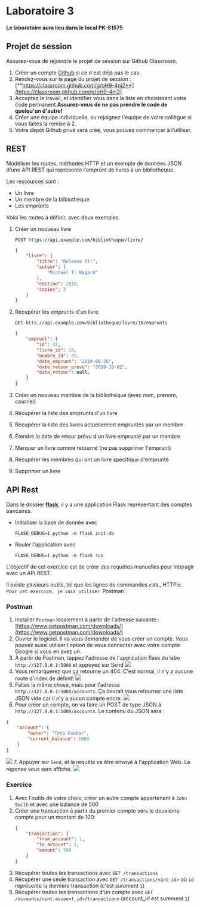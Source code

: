 # Laboratoire 3

**Le laboratoire aura lieu dans le local PK-S1575**

## Projet de session

Assurez-vous de rejoindre le projet de session sur Github Classroom.

1. Créer un compte [Github](https://github.com) si ce n'est déjà pas le cas.
2. Rendez-vous sur la page du projet de session :
    [**https://classroom.github.com/g/oH9-4nj2**](https://classroom.github.com/g/oH9-4nj2)
3. Acceptez le travail, et identifier vous dans la liste en choisissant votre code permanent
    **Assurez-vous de ne pas prendre le code de quelqu'un d'autre!**
4. Créer une équipe individuelle, ou rejoignez l'équipe de votre collègue si vous faites la remise à 2.
5. Votre dépôt Github privé sera créé, vous pouvez commencer à l'utiliser.

## REST

Modéliser les routes, méthodes HTTP et un exemple de données JSON d'une API REST qui représente
l'emprûnt de livres à un bibliothèque.

Les ressources sont :

* Un livre
* Un membre de la bilbiothèque
* Les emprûnts

Voici les routes à définir, avec deux exemples.

1. Créer un nouveau livre

    `POST https://api.example.com/bibliotheque/livre/`

    ```json
    {
        "livre": {
            "titre": "Release It!",
            "auteur": [
                "Michael T. Nygard"
            ],
            "edition": 2018,
            "copies": 3
        }
    }
    ```

2. Récupérer les emprunts d'un livre

    `GET htts://api.example.com/bibliotheque/livre/10/emprunts`

    ```json
    {
        "emprunt": {
            "id": 42,
            "livre_id": 10,
            "membre_id": 25,
            "date_emprunt": "2019-09-25",
            "date_retour_prevu": "2019-10-02",
            "date_retour": null,
        }
    }
    ```

3. Créer un nouveau membre de la bibliothèque (avec nom, prenom, courriel)
4. Récupérer la liste des emprunts d'un livre
5. Récupérer la liste des livres actuellement empruntés par un membre
6. Étendre la date de retour prévu d'un livre emprunté par un membre
7. Marquer un livre comme retourné (ne pas supprimer l'emprunt)
8. Récupérer les membres qui ont un livre spécifique d'emprunté
9. Supprimer un livre

## API Rest

Dans le dossier [**flask**](./flask), il y a une application Flask représentant des comptes bancaires.

* Initialiser la base de donnée avec 
    ```
    FLASK_DEBUG=1 python -m flask init-db
    ```
* Rouler l'application avec
    ```
    FLASK_DEBUG=1 python -m flask run
    ```

L'objectif de cet exercice est de créer des requêtes manuelles pour interagir avec un API REST.

Il existe plusieurs outils, tel que les lignes de commandes `cURL`, HTTPie`. Pour cet exercice, je vais utiliser
`Postman`.

### Postman

1. Installer `Postman` localement à partir de l'adresse suivante : [https://www.getpostman.com/downloads/](https://www.getpostman.com/downloads/)
2. Ouvrer le logiciel. Il va vous demander de vous créer un compte. Vous pouvez aussi utiliser l'option de vous connecter
avec votre compte Google si vous en avez un.
3. À partir de Postman, tappez l'adresse de l'application flask du labo `http://127.0.0.1:5000` et appuyez sur Send
![](./postman-1.png)
4. Vous remarquerez que ça retourne un 404. C'est normal, il n'y a aucune route d'index de définit!
![](./postman-2.png)
5. Faites la même chose, mais pour l'adresse `http://127.0.0.1:5000/accounts`. Ça devrait vous retourner une liste JSON vide car il n'y a aucun compte encre.
![](./postman-4.png)
6. Pour créer un compte, on va faire un POST de type JSON à `http://127.0.0.1:5000/accounts`. Le contenu du JSON sera :
```json
{
    "account": {
        "owner": "Toto Foobar",
        "current_balance": 1000
    }
}
```
![](./postman-5.png)
7. Appuyer sur `Send`, et la requête va être envoyé à l'application Web. La réponse vous sera affiché.
![](./postman-6.png)

### Exercice

1. Avec l'outils de votre choix, créer un autre compte appartenant à `John Smith` et avec une balance de 500
2. Créer une transaction à partir du premier compte vers le deuxième compte pour un montant de 100:
    ```json
    {
        "transaction": {
            "from_account": 1,
            "to_account": 2,
            "amount": 500
        }
    }
    ```
3. Récupérer toutes les transactions avec `GET /transactions`
4. Récupérer une seule transaction avec `GET /transactions/<int:id>` où `id` représente la dernière transaction (c'est surement `1`)
5. Récupérer toutes les transactions d'un compte avec `GET /accounts/<int:account_id>/transactions` (account_id est surement `1`)
